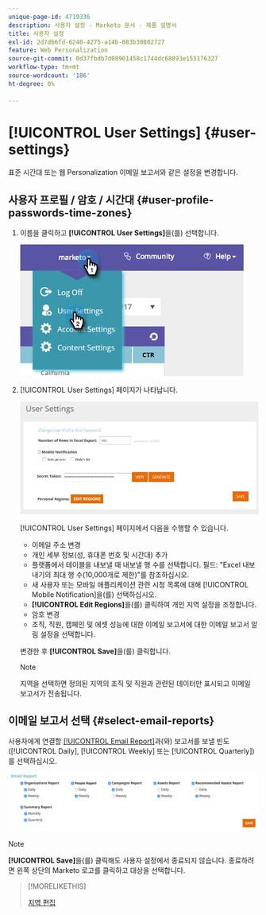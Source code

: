 ```yaml
---
unique-page-id: 4719336
description: 사용자 설정 - Marketo 문서 - 제품 설명서
title: 사용자 설정
exl-id: 2d7d66fd-6240-4275-a14b-083b30802727
feature: Web Personalization
source-git-commit: 0d37fbdb7d08901458c1744dc68893e155176327
workflow-type: tm+mt
source-wordcount: '186'
ht-degree: 0%

---
```


# [!UICONTROL User Settings] {#user-settings}

표준 시간대 또는 웹 Personalization 이메일 보고서와 같은 설정을 변경합니다.

## 사용자 프로필 / 암호 / 시간대 {#user-profile-passwords-time-zones}

1. 이름을 클릭하고 **[!UICONTROL User Settings]**&#x200B;을(를) 선택합니다.

   ![](assets/one.png)

1. [!UICONTROL User Settings] 페이지가 나타납니다.

   ![](assets/two.png)

   [!UICONTROL User Settings] 페이지에서 다음을 수행할 수 있습니다.

   * 이메일 주소 변경
   * 개인 세부 정보(성, 휴대폰 번호 및 시간대) 추가
   * 플랫폼에서 테이블을 내보낼 때 내보낼 행 수를 선택합니다. 필드: &quot;Excel 내보내기의 최대 행 수(10,000개로 제한)&quot;를 참조하십시오.
   * 새 사용자 또는 모바일 애플리케이션 관련 시청 목록에 대해 [!UICONTROL Mobile Notification]을(를) 선택하십시오.
   * **[!UICONTROL Edit Regions]**&#x200B;을(를) 클릭하여 개인 지역 설정을 조정합니다.
   * 암호 변경
   * 조직, 직원, 캠페인 및 에셋 성능에 대한 이메일 보고서에 대한 이메일 보고서 알림 설정을 선택합니다.

   변경한 후 **[!UICONTROL Save]**&#x200B;을(를) 클릭합니다.

   >[!NOTE]
   >
   >지역을 선택하면 정의된 지역의 조직 및 직원과 관련된 데이터만 표시되고 이메일 보고서가 전송됩니다.

## 이메일 보고서 선택 {#select-email-reports}

사용자에게 연결할 [[!UICONTROL Email Report]](/help/marketo/product-docs/web-personalization/reporting-for-web-personalization/email-reports.md)과(와) 보고서를 보낼 빈도([!UICONTROL Daily], [!UICONTROL Weekly] 또는 [!UICONTROL Quarterly])를 선택하십시오.

![](assets/three.png)

>[!NOTE]
>
>**[!UICONTROL Save]**&#x200B;을(를) 클릭해도 사용자 설정에서 종료되지 않습니다. 종료하려면 왼쪽 상단의 Marketo 로고를 클릭하고 대상을 선택합니다.

>[!MORELIKETHIS]
>
>[지역 편집](/help/marketo/product-docs/web-personalization/getting-started/edit-regions.md)
